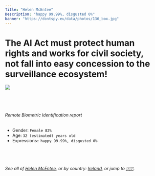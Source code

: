 ```yaml
---
Title: "Helen McEntee"
Description: "happy 99.99%, disgusted 0%"
banner: "https://dontspy.eu/data/photos/136_box.jpg"
---
```


# The AI Act must protect human rights and works for civil society, not fall into easy concession to the surveillance ecosystem!

<link rel="stylesheet" type="text/css" href="/css/blog.css" />

<div class="is-fake" hidden>

_This is a **fake picture**_, we collect these anyway [because the AI Act](why-deepfake) negotiation moves in a way that would create more mess in our lives! for a longer explanation, read [The Dual Threat: How Losing the Biometric Battle Fuels Deepfake Proliferation](/blog/the-dual-threat-how-losing-the-biometric-battle-fuels-deepfake-proliferation/)

</div>

<!-- <img src="https://dontspy.eu/data/photos/54_box.jpg" /> -->
<img src="https://dontspy.eu/data/photos/136_box.jpg" />

## <br>

###### Remote Biometric Identification report

* <span class="label">Gender:</span> `Female 82%`
* <span class="label">Age:</span> `32 (estimated) years old`
* <span class="label">Expressions::</span> `happy 99.99%, disgusted 0%`

## <br>

###### See all of [Helen McEntee](/policymaker#Helen%20McEntee), or by country: [Ireland](/country#Ireland), or jump to [🇮🇹](/x/56).

## <br>